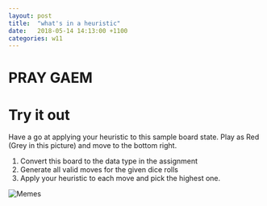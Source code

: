 ```yaml
---
layout: post
title:  "what's in a heuristic"
date:   2018-05-14 14:13:00 +1100
categories: w11
---
```


# PRAY GAEM

# Try it out

Have a go at applying your heuristic to this sample board state. Play as Red (Grey in this picture) and move to the bottom right.

1. Convert this board to the data type in the assignment
2. Generate all valid moves for the given dice rolls
3. Apply your heuristic to each move and pick the highest one.

![Memes](https://github.com/COMP1100-PAL/comp1100-pal.github.io/blob/master/img/sample_board.png?raw=true "Sample MLG text fam")
